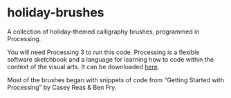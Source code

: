 # holiday-brushes
A collection of holiday-themed calligraphy brushes, programmed in Processing.

You will need Processing 3 to run this code. Processing is a flexible software sketchbook and a language for learning how to code within the context of the visual arts. It can be downloaded [here](https://processing.org/download). 

Most of the brushes began with snippets of code from “Getting Started with Processing” by Casey Reas & Ben Fry.
